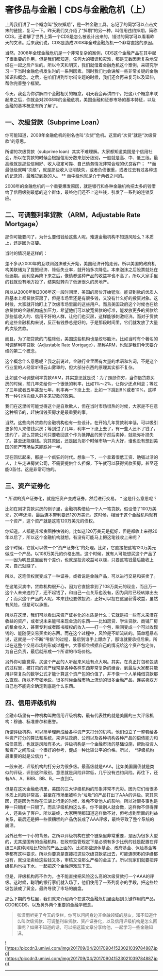 # 奢侈品与金融丨CDS与金融危机（上）

上周我们讲了一个概念叫“股权掉期”，是一种金融工具。忘记了的同学可以点击文末的链接，复习一下。昨天我们又介绍了“掉期”的另一种，叫信用违约掉期，简称CDS，还讲解了世界上第一个CDS是怎么被设计出来的，错过的同学可以看看昨天的文章。后来我们说，CDS是造成2008年全球金融危机一个非常直接的原因。

当然，2008年全球金融危机是一个非常复杂的案例，CDS这个金融产品在其中起了很重要的作用，但是我们都知道，任何大的错误和灾难，都是无数因素复杂地交织在一起之后产生的。所以今天和明天，我们就借着金融危机这个案例，来研究学习一下当时金融危机发生时的一系列因素。同时我们也会讲解一些非常关键的金融知识和概念。之后，在咱们讲到华尔街专题的时候，我们还会再来复习以及延伸，帮你完善整个框架。

今天，我会为你讲解四个金融相关的概念，明天我会再讲四个。把这八个概念串联起来之后，你就会对2008年的金融危机，美国金融和证券市场的基本特征，以及金融的基本概念有所了解了。

## 一、次级贷款（Subprime Loan）

你可能知道，2008年金融危机的别名也叫“次贷”危机。这里的“次贷”就是“次级贷款”的意思。

所谓的次级贷款（subprime loan）其实不难理解。大家都知道美国是个信用社会，所以在贷款的时候会根据信用分数来划分级别，一般就是高、中、低三级。最高级就是那些信用好、收入稳定可靠、自己债务情况非常合理的优良客户；  **而最低级就叫“次级”，就是那些收入证明缺失，或者负债很重，或者过去有过各种违约记录的，最难贷到款的人。 ** 而中级也就是介于两者之间的。

2008年的金融危机的一个重要爆发原因，就是银行和各种金融机构把太多的钱借给了信用级别最低的这个群体，最终他们还不上这些钱，引发了一系列的连锁反应。

## 二、可调整利率贷款 （ARM，Adjustable Rate Mortgage）

那你可能要问了，为什么要借钱给这些人呢，难道金融机构不知道风险么？本质上，还是因为贪婪。

当时的情况是这样的：

差不多从2000年的互联网泡沫破灭开始，美国经济开始走弱。所以美国的政府机构美联储为了提振经济、降低失业率，就开始多次降息。本来泡沫之后股票就处在低迷期，而利息再降下来之后，像债券这种产品的收益率也不高了，所以大家手里的钱就没有地方投了，结果就转向了低迷很久的房地产。

所以从2000年到2006年这一段时间里，美国的房价开始猛涨。能贷到款的优质人群基本上都贷款买房了，但是市场里还是有很多钱，又没有什么好的投资对象。这时候，大家就开始盯上了次级市场里面的这些用户。而且美国政府这个时候也在给放贷款的金融机构施加压力，希望他们可以放宽贷款的标准，能发放更多的贷款给那些低收入的、信用不好的人群，让他们也买房，这样能够刺激经济。而对于贷款的这些金融机构来说，反正有钱挣总是好的，于是那段时间里，它们就发放了大量的次级贷款。

而且，为了把贷款的门槛降低，美国这些机构也是绞尽脑汁。比如当时有个著名的可调整利率贷款（Adjustable Rate Mortgage），简称ARM，也就是我们今天要介绍的第二个概念。

这个概念什么意思呢？我之前说过，金融行业里面有大量的术语和名词，不是这个行业里的人经常听得云山雾罩的，但大部分东西的原理其实都不复杂。

比如这个可调整利率贷款ARM，其实意思就是说：为了照顾你穷，当你借贷款买房的时候，前几年先给你一个很低的利率，比如1%～2%，让你少还点利息；等过了三年或者五年甚至七年，利率再一下涨上去，比如一下跳到8%或者10%。这样有一种引诱次级人群多来贷款的效果。

我们在这里听可能觉得这个是自欺欺人，但在当时市场很热的时候，大家是不在意这种细节的，赶快借钱买房才是最重要的事。

当然，这些向外贷款的金融机构也有一些设计。在开始几年贷款利率低，可以吸引更多的人来借钱买房；等到过了几年，利率一下涨上去了，有一些人还不了钱了，违约了，那么贷款公司只要收回这个作为抵押品的房子然后卖掉，就能弥补损失了。甚至还能赚钱。究其原因，还是因为那个时候市场一片大好，谁也没有想到美国的房产市场后来能跌掉一半。

现在回忆起来，那是一个疯狂的时代。想象一下，一个拿着很低工资、勉强过活的人，上午走进房贷公司，不需要提供什么担保，下午就可以获得贷款买房。甚至还能0首付。这是非常可怕的。

## 三、资产证券化

 * 所谓的资产证券化，就是把资产变成证券，然后进行交易。 * 这是什么意思呢？

比如在刚才贷款买房的例子里，金融机构借给一个人一笔贷款，假设借了100万美元，20年还清，最后连本带利要还120万美元。这时候，相当于这个金融机构就有一个资产，这个资产就是这笔120万美元的债权。

你知道，人都是非常贪图挣快钱的。比如这120万美元是挺好，但是都收上来得20年以后了，所以这个金融机构就想，有没有可能马上把这笔钱收上来呢？

这个时候，它就可以做一个“资产证券化”的处理。比如，它直接把这笔120万美元做成一个产品，以108万美元的价格出售。这个时候，就有人可能想买这个产品了——因为明显这里面有个差价，也就是投资收益可以赚，只要这笔钱最后能收上来，自己就赚了。

所以，这笔债权就变成了一种证券，或者说是金融产品，可以进行交易和买卖了。

在这笔买卖中，贷款机构很开心，因为它直接拿到了108万美元的现金，而且万一这个人未来违约了，还不起钱了，和自己一点关系也没有，因为风险已经转嫁出去了；而买这个产品的人呢，本来钱也要做投资，正好可以投在这里获得收益，虽然有风险，但是可以承担。

所以在这里，我们可以看出来资产证券化的本质是什么：它就是把一些有未来潜在收益的资产，或者说未来能带来现金流的东西——比如房贷、学生贷款、商铺厂房的租金收入，甚至专利或者图书版权的收入——打一个包，瞬间变成一个可以收现钱的、能随便交易买卖的东西。而在这个过程中，风险是不断流转的。简单粗暴点说，这就是一个不断“甩锅”的过程，最后到谁手上爆炸了，那谁就要承担后果。所以在这整个交易市场的形成过程中，大家都会根据自己的情况给这个资产包定价，为自己负责，最后就形成一个所谓的市场价格。

另外你可能觉得，买这个产品的人听起来风险有点大啊。其实，在真正打包和包装的过程里，被打包的资产经常是各种各样东西非常复杂的组合，到最后大家都只能用非常复杂的数学公式才能计算这个资产包的价值了，并不像一个人单纯借贷款那么直观。所以不夸张地说，很多时候金融市场上流动的很多金融产品，连买卖双方自己也不能完全确定到底是什么东西。

## 四、信用评级机构

金融市场里有一种机构叫做信用评级机构，最有代表性的就是美国的三大评级机构：穆迪、标准普尔和惠誉。

所谓评级机构，可以简单理解成给各种资产来打分的机构。他们设立了一整套给各种资产打分的算法和系统，来评估政府、公司以及各种机构各种产品的偿债能力和偿债意愿，也就是风险有多大。评级机构是一个金融市场的基础设施，帮助投资人和资产之间形成一个很好的参考，促成一种比较公平的价格。所以，  *评级机构最重要的就是公信力 * 。

一般来说，评级机构的打分分为很多级。最高级就是AAA，比如美国国债就是类似的评级，评到这种级别，意思就是风险非常低，几乎没有违约风险。再往下，还有AA、A、BBB、BB、B，一直到C。

但是在这次金融危机里，美国的三大评级机构的形象非常不光彩。因为它们给很多本质上风险非常高，甚至在市场里被称为“垃圾”的产品打出了AAA的评级。究其原因，还是因为当你在江湖上行走的时候，难免不受他人的影响。所以对很多事也是睁一只眼闭一只眼了。而且评级机构这么多，你不做别人就会做，这样你不但得罪人，还丢失了客户。所以最终，大家明明都知道这样做不对，但考虑到里面的利益关系，最后还是把一些很糟糕的产品伪装成了AAA评级，最终导致了整个系统的崩溃。

另外还有一个小的背景。之所以评级机构在整个链条里非常重要，是因为很多大型的，尤其是国有的金融机构，在政府监管规定下是必须有多少比例的钱是配置在评级三A这种风险比较低的产品上面的。比如那些退休基金、政府基金、保险基金等等都有这种要求。所以你要真是直接把这些次级贷款拿出去，可能连BBB的评级都没有，就没法卖给这些钱又多，审核又没那么严格的金主了。所以玩家们就要把评级机构也拉下水，一起把这个金融游戏玩下去。

但是，评级机构再不作为，也不能直接把风险这么高的次级贷款打一个AAA的评级。这时候，聪明的银行家们就入场了，他们使用了一系列复杂的手段，把这些垃圾包装成了黄金，最终导致了市场的崩盘。

那么下期的专栏里，我们就来介绍两个在这次金融危机里面起到关键作用的产品，CDO和CDS，以及另外两个重要的金融学概念。

> 张潇雨听完了今天的专栏，你可以问问身边非金融领域的朋友，知不知道什么叫次级贷款、可调整利率贷款、资产证券化，以及信用评级机构是怎么回事呢？如果不知道的话，可以把这篇文章分享给他，一起学习一些金融知识。

![https://piccdn3.umiwi.com/img/201709/04/201709041523021039784887.jpg](https://piccdn3.umiwi.com/img/201709/04/201709041523021039784887.jpg)

---
